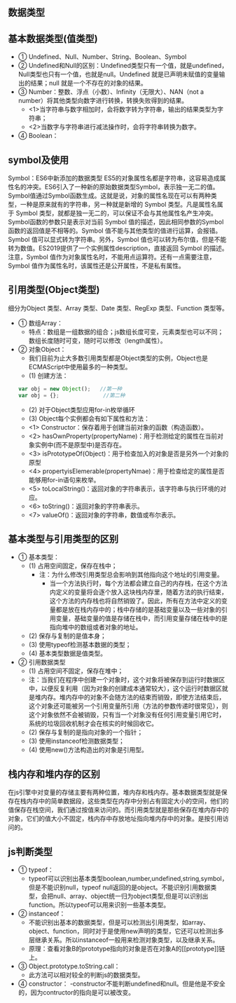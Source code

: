 
## 数据类型
## 基本数据类型(值类型)
- ① Undefined、Null、Number、String、Boolean、Symbol
- ② Undefined和Null的区别：Undefined类型只有一个值，就是undefined，Null类型也只有一个值，也就是null。Undefined 就是已声明未赋值的变量输出的结果；null 就是一个不存在的对象的结果。
- ③ Number：整数、浮点（小数）、Infinity（无限大）、NAN（not a number）将其他类型向数字进行转换，转换失败得到的结果。
  - <1>当字符串与数字相加时，会将数字转为字符串，输出的结果类型为字符串；
  - <2>当数字与字符串进行减法操作时，会将字符串转换为数字。
- ④ Boolean：
 

## symbol及使用
Symbol：ES6中新添加的数据类型
ES5的对象属性名都是字符串，这容易造成属性名的冲突。ES6引入了一种新的原始数据类型Symbol，表示独一无二的值。Symbol值通过Symbol函数生成。这就是说，对象的属性名现在可以有两种类型，一种是原来就有的字符串，另一种就是新增的 Symbol 类型。凡是属性名属于 Symbol 类型，就都是独一无二的，可以保证不会与其他属性名产生冲突。
Symbol函数的参数只是表示对当前 Symbol 值的描述，因此相同参数的Symbol函数的返回值是不相等的。Symbol 值不能与其他类型的值进行运算，会报错。Symbol 值可以显式转为字符串。另外，Symbol 值也可以转为布尔值，但是不能转为数值。ES2019提供了一个实例属性description，直接返回 Symbol 的描述。注意，Symbol 值作为对象属性名时，不能用点运算符。还有一点需要注意，Symbol 值作为属性名时，该属性还是公开属性，不是私有属性。

## 引用类型(Object类型)
细分为Object 类型、Array 类型、Date 类型、RegExp 类型、Function 类型等。
- ① 数组Array：
  - 特点：数组是一组数据的组合；js数组长度可变，元素类型也可以不同；数组长度随时可变，随时可以修改（length属性）。
- ② 对象Object：
  - 我们目前为止大多数引用类型都是Object类型的实例，Object也是ECMAScript中使用最多的一种类型。
  - (1) 创建方法：
  ```js
  var obj = new Object();   //第一种
  var obj = {};              //第二种
  ```
  - (2) 对于Object类型应用for-in枚举循环
  - (3) Object每个实例都会有如下属性和方法：
   - <1> Constructor：保存着用于创建当前对象的函数（构造函数）。
   - <2> hasOwnProperty(propertyName)：用于检测给定的属性在当前对象实例中(而不是原型中)是否存在。
   - <3> isPrototypeOf(Object)：用于检查加入的对象是否是另外一个对象的原型
   - <4> propertyisElemerable(propertyNmae)：用于检查给定的属性是否能够用for-in语句来枚举。
   - <5> toLocalString()：返回对象的字符串表示，该字符串与执行环境的对应。
   - <6> toString()：返回对象的字符串表示。
   - <7> valueOf()：返回对象的字符串，数值或布尔表示。
## 基本类型与引用类型的区别
- ① 基本类型：
  - (1) 占用空间固定，保存在栈中；
    - 注：为什么修改引用类型总会影响到其他指向这个地址的引用变量。
      - 当一个方法执行时，每个方法都会建立自己的内存栈，在这个方法内定义的变量将会逐个放入这块栈内存里，随着方法的执行结束，这个方法的内存栈也将自然销毁了。因此，所有在方法中定义的变量都是放在栈内存中的；栈中存储的是基础变量以及一些对象的引用变量，基础变量的值是存储在栈中，而引用变量存储在栈中的是指向堆中的数组或者对象的地址。
  - (2) 保存与复制的是值本身；
  - (3) 使用typeof检测基本数据的类型；
  - (4) 基本类型数据是值类型。
- ② 引用数据类型
  - (1) 占用空间不固定，保存在堆中；
   - 注：当我们在程序中创建一个对象时，这个对象将被保存到运行时数据区中，以便反复利用（因为对象的创建成本通常较大），这个运行时数据区就是堆内存。堆内存中的对象不会随方法的结束而销毁，即使方法结束后，这个对象还可能被另一个引用变量所引用（方法的参数传递时很常见），则这个对象依然不会被销毁，只有当一个对象没有任何引用变量引用它时，系统的垃圾回收机制才会在核实的时候回收它。
  - (2) 保存与复制的是指向对象的一个指针；
  - (3) 使用instanceof检测数据类型；
  - (4) 使用new()方法构造出的对象是引用型。

## 栈内存和堆内存的区别
在js引擎中对变量的存储主要有两种位置，堆内存和栈内存。基本数据类型就是保存在栈内存中的简单数据段，这些类型在内存中分别占有固定大小的空间，他们的值保存在栈空间，我们通过按值来访问的。而引用类型就是那些保存在堆内存中的对象，它们的值大小不固定，栈内存中存放地址指向堆内存中的对象。是按引用访问的。
 
## js判断类型
- ① typeof：
  - typeof可以识别出基本类型boolean,number,undefined,string,symbol，但是不能识别null，typeof null返回的是object。不能识别引用数据类型，会把null、array、object统一归为object类型,但是可以识别出function。所以typeof可以用来识别一些基本类型。
- ② instanceof：
  - 不能识别出基本的数据类型，但是可以检测出引用类型，如array、object、function，同时对于是使用new声明的类型，它还可以检测出多层继承关系。所以instanceof一般用来检测对象类型，以及继承关系。
  - 原理：查看对象B的prototype指向的对象是否在对象A的[[prototype]]链上。
- ③ Object.prototype.toString.call：
  - 此方法可以相对较全的判断js的数据类型。
- ④ constructor：
  -constructor不能判断undefined和null。但是他是不安全的，因为contructor的指向是可以被改变。

<vssue :options="{locale:'zh'}"/>